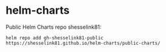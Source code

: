# helm-charts

Public Helm Charts repo shesselink81:

```console
helm repo add gh-shesselink81-public https://shesselink81.github.io/helm-charts/public-charts/
```